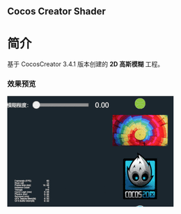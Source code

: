 ## Cocos Creator Shader

# 简介
基于 CocosCreator 3.4.1 版本创建的 **2D 高斯模糊** 工程。

### 效果预览
![image](../../gif/202202/2022022406.gif)
